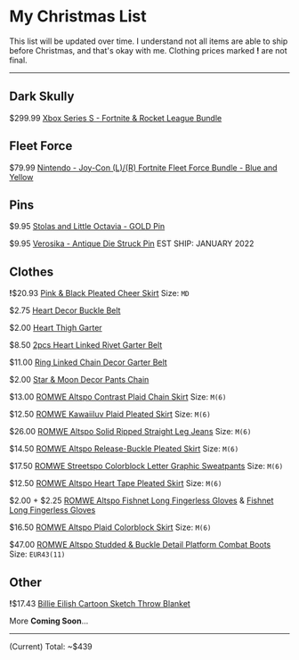 # My Christmas List
This list will be updated over time. I understand not all items are able to ship before Christmas, and that's okay with me. Clothing prices marked __!__ are not final.

-----
## Dark Skully
$299.99 [Xbox Series S - Fortnite & Rocket League Bundle](https://www.amazon.com/Xbox-S-Fortnite-Rocket-League-Bundle/dp/B09H73LTM6/ref=sr_1_2?crid=XN2WTXMMG8PM&keywords=dark+skully+xbox&qid=1639537747&sprefix=dark+skully+%2Caps%2C302&sr=8-2)

## Fleet Force
$79.99 [Nintendo - Joy-Con (L)/(R) Fortnite Fleet Force Bundle - Blue and Yellow](https://www.bestbuy.com/site/nintendo-joy-con-l-r-fortnite-fleet-force-bundle-blue-and-yellow/6458440.p?skuId=6458440&ref=212&loc=1&gclid=Cj0KCQiAnuGNBhCPARIsACbnLzq5gkOVv2txvZ8INJW4G9QBl2V11A_cydzUPs4ypTL3hy28wRBdGoYaAvzzEALw_wcB&gclsrc=aw.ds)

## Pins
$9.95 [Stolas and Little Octavia - GOLD Pin](https://sharkrobot.com/products/stolas-and-little-octavia-gold)

$9.95 [Verosika - Antique Die Struck Pin](https://sharkrobot.com/products/verosika-antique-die-struck-limited-stock) EST SHIP: JANUARY 2022

## Clothes
__!__$20.93 [Pink & Black Pleated Cheer Skirt](https://www.hottopic.com/product/pink-black-pleated-cheer-skirt/14704359.html?cgid=girls-bottoms-skirts) Size: `MD`

$2.75 [Heart Decor Buckle Belt](https://us.romwe.com/Heart-Decor-Buckle-Belt-p-1671438-cat-698.html)

$2.00 [Heart Thigh Garter](https://us.romwe.com/Heart-Thigh-Garter-p-1037684-cat-742.html)

$8.50 [2pcs Heart Linked Rivet Garter Belt](https://us.romwe.com/2pcs-Heart-Linked-Rivet-Garter-Belt-p-1017981-cat-698.html)

$11.00 [Ring Linked Chain Decor Garter Belt](https://us.romwe.com/Ring-Linked-Chain-Decor-Garter-Belt-p-1372649-cat-698.html)

$2.00 [Star & Moon Decor Pants Chain](https://us.romwe.com/Star-Moon-Decor-Pants-Chain-p-2148772-cat-698.html)

$13.00 [ROMWE Altspo Contrast Plaid Chain Skirt](https://us.romwe.com/Contrast-Plaid-Chain-Skirt-p-1842901-cat-682.html) Size: `M(6)`

$12.50 [ROMWE Kawaiiluv Plaid Pleated Skirt](https://us.romwe.com/Plaid-Pleated-Skirt-p-2102387-cat-682.html) Size: `M(6)`

$26.00 [ROMWE Altspo Solid Ripped Straight Leg Jeans](https://us.romwe.com/Solid-Ripped-Straight-Leg-Jeans-p-1844046-cat-813.html) Size: `M(6)`

$14.50 [ROMWE Altspo Release-Buckle Pleated Skirt](https://us.romwe.com/Release-Buckle-Pleated-Skirt-p-937354-cat-682.html) Size: `M(6)`

$17.50 [ROMWE Streetspo Colorblock Letter Graphic Sweatpants](https://us.romwe.com/Colorblock-Letter-Graphic-Sweatpants-p-1666922-cat-1806.html) Size: `M(6)`

$12.50 [ROMWE Altspo Heart Tape Pleated Skirt](https://us.romwe.com/Heart-Tape-Pleated-Skirt-p-1844111-cat-682.html) Size: `M(6)`

$2.00 + $2.25 [ROMWE Altspo Fishnet Long Fingerless Gloves](https://us.romwe.com/Fishnet-Long-Fingerless-Gloves-p-1224895-cat-2612.html) & [Fishnet Long Fingerless Gloves](https://us.romwe.com/Fishnet-Long-Fingerless-Gloves-p-1993697-cat-2612.html)

$16.50 [ROMWE Altspo Plaid Colorblock Skirt](https://us.romwe.com/Plaid-Colorblock-Skirt-p-1842956-cat-682.html) Size: `M(6)`

$47.00 [ROMWE Altspo Studded & Buckle Detail Platform Combat Boots](https://us.romwe.com/Studded-Buckle-Detail-Platform-Combat-Boots-p-1719989-cat-699.html) Size: `EUR43(11)`

## Other
__!__$17.43 [Billie Eilish Cartoon Sketch Throw Blanket](https://www.hottopic.com/product/billie-eilish-cartoon-sketch-throw-blanket/15842693.html)

More __Coming Soon__...

-----
(Current) Total: ~$439
